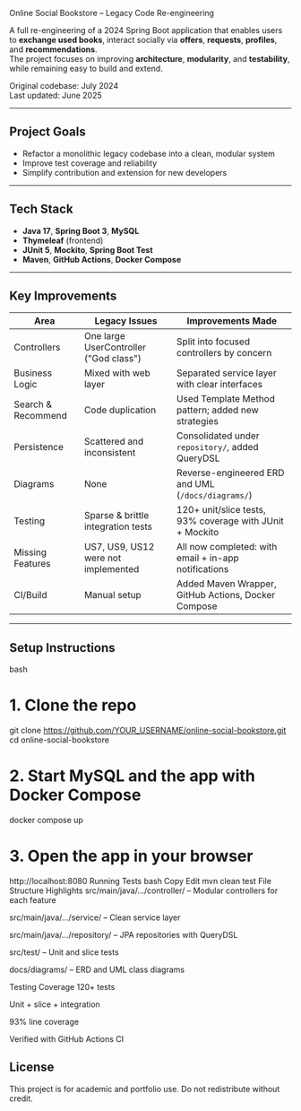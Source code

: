   Online Social Bookstore – Legacy Code Re-engineering

A full re-engineering of a 2024 Spring Boot application that enables users to **exchange used books**, interact socially via **offers**, **requests**, **profiles**, and **recommendations**.  
The project focuses on improving **architecture**, **modularity**, and **testability**, while remaining easy to build and extend.

 Original codebase: July 2024  
 Last updated: June 2025

---

##  Project Goals

- Refactor a monolithic legacy codebase into a clean, modular system
- Improve test coverage and reliability
- Simplify contribution and extension for new developers

---

##  Tech Stack

- **Java 17**, **Spring Boot 3**, **MySQL**
- **Thymeleaf** (frontend)
- **JUnit 5**, **Mockito**, **Spring Boot Test**
- **Maven**, **GitHub Actions**, **Docker Compose**

---

##  Key Improvements

| Area             | Legacy Issues                                 | Improvements Made                                      |
|------------------|-----------------------------------------------|--------------------------------------------------------|
| Controllers       | One large UserController ("God class")         | Split into focused controllers by concern              |
| Business Logic    | Mixed with web layer                          | Separated service layer with clear interfaces          |
| Search & Recommend| Code duplication                              | Used Template Method pattern; added new strategies     |
| Persistence       | Scattered and inconsistent                    | Consolidated under `repository/`, added QueryDSL       |
| Diagrams          | None                                           | Reverse-engineered ERD and UML (`/docs/diagrams/`)     |
| Testing           | Sparse & brittle integration tests            | 120+ unit/slice tests, 93% coverage with JUnit + Mockito|
| Missing Features  | US7, US9, US12 were not implemented           | All now completed: with email + in-app notifications   |
| CI/Build          | Manual setup                                  | Added Maven Wrapper, GitHub Actions, Docker Compose    |

---

##  Setup Instructions

bash
# 1. Clone the repo
git clone https://github.com/YOUR_USERNAME/online-social-bookstore.git
cd online-social-bookstore

# 2. Start MySQL and the app with Docker Compose
docker compose up

# 3. Open the app in your browser
http://localhost:8080
Running Tests
bash
Copy
Edit
mvn clean test
 File Structure Highlights
src/main/java/.../controller/ – Modular controllers for each feature

src/main/java/.../service/ – Clean service layer

src/main/java/.../repository/ – JPA repositories with QueryDSL

src/test/ – Unit and slice tests

docs/diagrams/ – ERD and UML class diagrams

 Testing Coverage
 120+ tests

Unit + slice + integration

 93% line coverage

 Verified with GitHub Actions CI

## License
This project is for academic and portfolio use.
Do not redistribute without credit.
